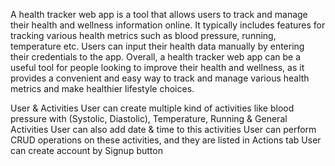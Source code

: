 A health tracker web app is a tool that allows users to track and manage their health and wellness information online. It typically includes features for tracking various health metrics such as blood pressure, running, temperature etc. Users can input their health data manually by entering their credentials to the app. Overall, a health tracker web app can be a useful tool for people looking to improve their health and wellness, as it provides a convenient and easy way to track and manage various health metrics and make healthier lifestyle choices.

User & Activities
User can create multiple kind of activities like blood pressure with (Systolic, Diastolic), Temperature, Running & General Activities
User can also add date & time to this activities
User can perform CRUD operations on these activities, and they are listed in Actions tab
User can create account by Signup button

